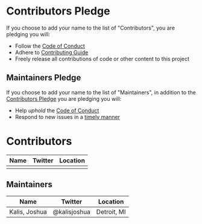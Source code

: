 # Contributors Pledge

If you choose to add your name to the list of "Contributors", you are pledging
you will:

  - Follow the [Code of Conduct]
  - Adhere to [Contributing Guide]
  - Freely release all contributions of code or other content to this project


## Maintainers Pledge

If you choose to add your name to the list of "Maintainers", in addition to
the [Contributors Pledge](#contributors-pledge) you are pledging you will:

  - Help *uphold* the [Code of Conduct]
  - Respond to new issues in a [timely manner]


# Contributors

Name                      | Twitter               | Location
----                      | -------               | --------
                          |                       |


## Maintainers

Name                      | Twitter               | Location
----                      | -------               | --------
Kalis, Joshua             | @kalisjoshua          | Detroit, MI


[Code of Conduct]: CODE_OF_CONDUCT.md
[Contributing Guide]: CONTRIBUTING.md
[timely manner]: CONTRIBUTING.md#response-time
